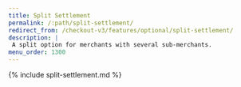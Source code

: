 ```yaml
---
title: Split Settlement
permalink: /:path/split-settlement/
redirect_from: /checkout-v3/features/optional/split-settlement/
description: |
 A split option for merchants with several sub-merchants.
menu_order: 1300
---
```


{% include split-settlement.md %}
